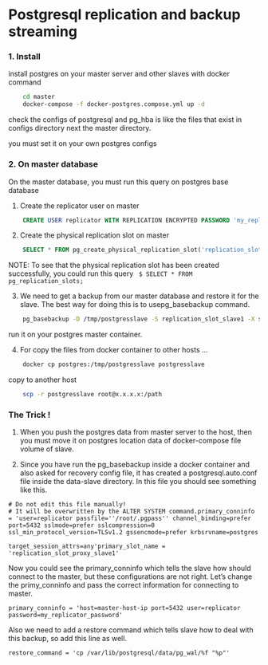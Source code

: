 
# Postgresql replication and backup streaming

### 1. Install

install postgres on your master server and other slaves with docker command

``` bash
    cd master
    docker-compose -f docker-postgres.compose.yml up -d
``` 

check the configs of postgresql and pg_hba is like the files that exist in configs directory next the master directory.

you must set it on your own postgres configs

### 2. On master database 

On the master database, you must run this query on postgres base database

1. Create the replicator user on master
``` SQL
    CREATE USER replicator WITH REPLICATION ENCRYPTED PASSWORD 'my_replicator_password';
```

2. Create the physical replication slot on master
``` SQL
    SELECT * FROM pg_create_physical_replication_slot('replication_slot_slave1');
```

NOTE: To see that the physical replication slot has been created successfully, you could run this query 
``` $ SELECT * FROM pg_replication_slots;``` 

3. We need to get a backup from our master database and restore it for the slave. The best way for doing this is to usepg_basebackup command.

``` bash
    pg_basebackup -D /tmp/postgresslave -S replication_slot_slave1 -X stream -P -U replicator -Fp -R
```

run it on your postgres master container.

4. For copy the files from docker container to other hosts ...
``` bash
    docker cp postgres:/tmp/postgresslave postgresslave
```
copy to another host
``` bash
    scp -r postgresslave root@x.x.x.x:/path
```

### The Trick !

1. When you push the postgres data from master server to the host, then you must move it on postgres location data of docker-compose file volume of slave.

2. Since you have run the pg_basebackup inside a docker container and also asked for recovery config file, it has created a postgresql.auto.conf file inside the data-slave directory. In this file you should see something like this.

```
# Do not edit this file manually!
# It will be overwritten by the ALTER SYSTEM command.primary_conninfo = 'user=replicator passfile=''/root/.pgpass'' channel_binding=prefer port=5432 sslmode=prefer sslcompression=0 ssl_min_protocol_version=TLSv1.2 gssencmode=prefer krbsrvname=postgres 

target_session_attrs=any'primary_slot_name = 'replication_slot_proxy_slave1'
```

Now you could see the primary_conninfo which tells the slave how should connect to the master, but these configurations are not right. Let’s change the primy_conninfo and pass the correct information for connecting to master.
```
primary_conninfo = 'host=master-host-ip port=5432 user=replicator password=my_replicator_password'
```
Also we need to add a restore command which tells slave how to deal with this backup, so add this line as well.

```
restore_command = 'cp /var/lib/postgresql/data/pg_wal/%f "%p"'
```
